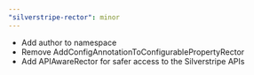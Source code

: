 ```yaml
---
"silverstripe-rector": minor
---
```


- Add author to namespace
- Remove AddConfigAnnotationToConfigurablePropertyRector
- Add APIAwareRector for safer access to the Silverstripe APIs
